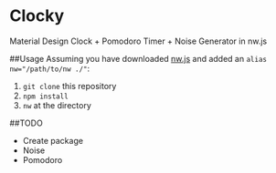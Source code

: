 # Clocky
Material Design Clock + Pomodoro Timer + Noise Generator in nw.js

##Usage
Assuming you have downloaded [nw.js](https://github.com/nwjs/nw.js)
and added an  `alias nw="/path/to/nw ./"`: 

1. `git clone` this repository
2. `npm install`
3. `nw` at the directory

##TODO

- Create package
- Noise
- Pomodoro
